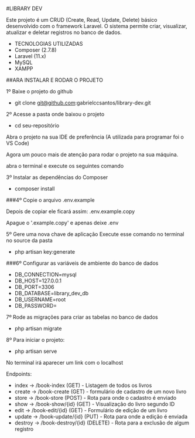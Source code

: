 #LIBRARY DEV

Este projeto é um CRUD (Create, Read, Update, Delete) básico desenvolvido com o framework Laravel. O sistema permite criar, visualizar, atualizar e deletar registros no banco de dados.

+ TECNOLOGIAS UTILIZADAS
+ Composer (2.7.8)
+ Laravel (11.x)
+ MySQL
+ XAMPP

##ARA INSTALAR E RODAR O PROJETO

1º Baixe o projeto do github
+ git clone git@github.com:gabrielccsantos/library-dev.git

2º Acesse a pasta onde baixou o projeto
+ cd seu-repositório

Abra o projeto na sua IDE de preferência (A utilizada para programar foi o VS Code)

Agora um pouco mais de atenção para rodar o projeto na sua máquina.

abra o terminal e execute os seguintes comando

3º Instalar as dependências do Composer
+ composer install

###4º Copie o arquivo .env.example

Depois de copiar ele ficará assim: .env.example.copy

Apague o '.example.copy' e apenas deixe .env

5º Gere uma nova chave de aplicação
Execute esse comando no terminal no source da pasta
+ php artisan key:generate

###6º Configurar as variáveis de ambiente do banco de dados

+ DB_CONNECTION=mysql
+ DB_HOST=127.0.0.1
+ DB_PORT=3306
+ DB_DATABASE=library_dev_db
+ DB_USERNAME=root
+ DB_PASSWORD=

7º Rode as migrações para criar as tabelas no banco de dados
+ php artisan migrate

8º Para iniciar o projeto:
+ php artisan serve

No terminal irá aparecer um link com o localhost

Endpoints:

+ index -> /book-index (GET) - Listagem de todos os livros
+ create -> /book-create (GET) - formulário de cadastro de um novo livro
+ store -> /book-store (POST) - Rota para onde o cadastro é enviado
+ show -> /book-show/{id} (GET) - Visualização do livro segundo ID
+ edit -> /book-edit/{id} (GET) - Formulário de edição de um livro
+ update -> /book-update/{id} (PUT) - Rota para onde a edição é enviada
+ destroy -> /book-destroy/{id} (DELETE) - Rota para a exclusão de algum registro
